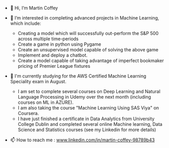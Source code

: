 - 👋 Hi, I’m Martin Coffey
- 👀 I’m interested in completing advanced projects in Machine Learning, which include:
     * Creating a model which will successfully out-perform the S&P 500 across multiple time-periods 
     * Create a game in python using Pygame
     * Create an unsupervised model capable of solving the above game
     * Implement and deploy a chatbot. 
     * Create a model capable of taking advantage of imperfect bookmaker pricing of Premier League fixtures

- 🧠 I'm currently studying for the AWS Certified Machine Learning Speciality exam in August.
     * I am set to complete several courses on Deep Learning and Natural Language Processing in Udemy over the next month (including courses on ML in AZURE). 
     * I am also taking the course "Machine Learning Using SAS Viya" on Coursera. 
     * I have just finished a certificate in Data Analytics from University College Dublin and completed several online Machine learning, Data Science and Statistics courses 
       (see my Linkedin for more details)

- 📫 How to reach me : www.linkedin.com/in/martin-coffey-98789b43

<!---
MCoffey1129/MCoffey1129 is a ✨ special ✨ repository because its `README.md` (this file) appears on your GitHub profile.
You can click the Preview link to take a look at your changes.
--->
